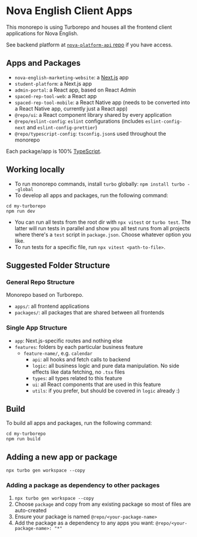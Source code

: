 # Nova English Client Apps

This monorepo is using Turborepo and houses all the frontend client applications for Nova English.

See backend platform at [`nova-platform-api` repo](https://github.com/neo-solutions-global/nova-platform-api) if you have access.

## Apps and Packages

- `nova-english-marketing-website`: a [Next.js](https://nextjs.org/) app
- `student-platform`: a Next.js app
- `admin-portal`: a React app, based on React Admin
- `spaced-rep-tool-web`: a React app
- `spaced-rep-tool-mobile`: a React Native app (needs to be converted into a React Native app, currently just a React app)
- `@repo/ui`: a React component library shared by every application
- `@repo/eslint-config`: `eslint` configurations (includes `eslint-config-next` and `eslint-config-prettier`)
- `@repo/typescript-config`: `tsconfig.json`s used throughout the monorepo

Each package/app is 100% [TypeScript](https://www.typescriptlang.org/).

## Working locally

- To run monorepo commands, install `turbo` globally: `npm install turbo --global`
- To develop all apps and packages, run the following command:

```
cd my-turborepo
npm run dev
```

- You can run all tests from the root dir with `npx vitest` or `turbo test`. The latter will run tests in parallel and show you all test runs from all projects where there's a `test` script in `package.json`. Choose whatever option you like.
- To run tests for a specific file, run `npx vitest <path-to-file>`.

## Suggested Folder Structure

### General Repo Structure

Monorepo based on Turborepo.

- `apps/`: all frontend applications
- `packages/`: all packages that are shared between all frontends

### Single App Structure

- `app`: Next.js-specific routes and nothing else
- `features`: folders by each particular business feature
  - `feature-name/`, e.g. `calendar`
    - `api`: all hooks and fetch calls to backend
    - `logic`: all business logic and pure data manipulation. No side effects like data fetching, no `.tsx` files
    - `types`: all types related to this feature
    - `ui`: all React components that are used in this feature
    - `utils`: if you prefer, but should be covered in `logic` already :)

## Build

To build all apps and packages, run the following command:

```
cd my-turborepo
npm run build
```

## Adding a new app or package

`npx turbo gen workspace --copy`

### Adding a package as dependency to other packages

1. `npx turbo gen workspace --copy`
2. Choose `package` and copy from any existing package so most of files are auto-created
3. Ensure your package is named `@repo/<your-package-name>`
4. Add the package as a dependency to any apps you want: `@repo/<your-package-name>: "*"`
